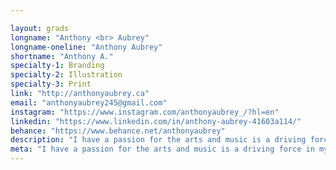 ```yaml
---

layout: grads
longname: "Anthony <br> Aubrey"
longname-oneline: "Anthony Aubrey"
shortname: "Anthony A."
specialty-1: Branding
specialty-2: Illustration
specialty-3: Print
link: "http://anthonyaubrey.ca"
email: "anthonyaubrey245@gmail.com"
instagram: "https://www.instagram.com/anthonyaubrey_/?hl=en"
linkedin: "https://www.linkedin.com/in/anthony-aubrey-41603a114/"
behance: "https://www.behance.net/anthonyaubrey"
description: "I have a passion for the arts and music is a driving force in my life. I focus on illustration and branding."
meta: "I have a passion for the arts and music is a driving force in my life. I focus on illustration and branding."
---
```

